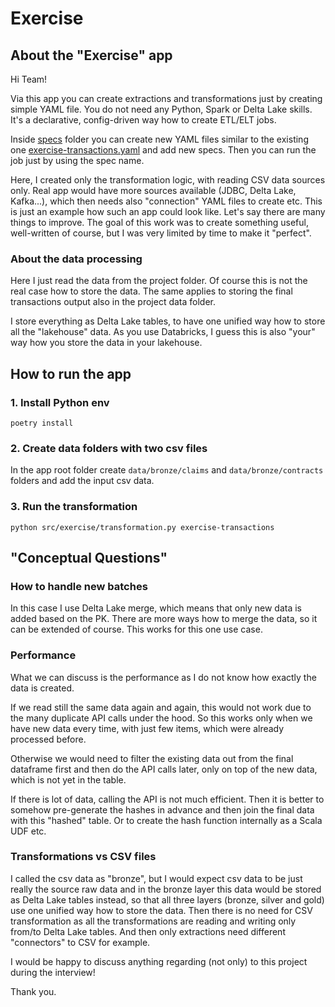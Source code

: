 # Exercise

## About the "Exercise" app

Hi Team!

Via this app you can create extractions and transformations just by creating simple YAML file. You do not need any Python, Spark or Delta Lake skills. It's a declarative, config-driven way how to create ETL/ELT jobs.

Inside [specs](src/exercise/specs) folder you can create new YAML files similar to the existing one [exercise-transactions.yaml](src/exercise/specs/exercise/exercise-transactions.yaml) and add new specs. Then you can run the job just by using the spec name.

Here, I created only the transformation logic, with reading CSV data sources only. Real app would have more sources available (JDBC, Delta Lake, Kafka...), which then needs also "connection" YAML files to create etc. This is just an example how such an app could look like. Let's say there are many things to improve. The goal of this work was to create something useful, well-written of course, but I was very limited by time to make it "perfect".

### About the data processing
Here I just read the data from the project folder. Of course this is not the real case how to store the data. The same applies to storing the final transactions output also in the project data folder.

I store everything as Delta Lake tables, to have one unified way how to store all the "lakehouse" data. As you use Databricks, I guess this is also "your" way how you store the data in your lakehouse.

## How to run the app
### 1. Install Python env
```
poetry install
```

### 2. Create data folders with two csv files
In the app root folder create `data/bronze/claims` and `data/bronze/contracts` folders and add the input csv data.

### 3. Run the transformation
```
python src/exercise/transformation.py exercise-transactions
```

## "Conceptual Questions"
### How to handle new batches
In this case I use Delta Lake merge, which means that only new data is added based on the PK. There are more ways how to merge the data, so it can be extended of course. This works for this one use case.

### Performance
What we can discuss is the performance as I do not know how exactly the data is created.

If we read still the same data again and again, this would not work due to the many duplicate API calls under the hood. So this works only when we have new data every time, with just few items, which were already processed before.

Otherwise we would need to filter the existing data out from the final dataframe first and then do the API calls later, only on top of the new data, which is not yet in the table.

If there is lot of data, calling the API is not much efficient. Then it is better to somehow pre-generate the hashes in advance and then join the final data with this "hashed" table. Or to create the hash function internally as a Scala UDF etc.

### Transformations vs CSV files
I called the csv data as "bronze", but I would expect csv data to be just really the source raw data and in the bronze layer this data would be stored as Delta Lake tables instead, so that all three layers (bronze, silver and gold) use one unified way how to store the data. Then there is no need for CSV transformation as all the transformations are reading and writing only from/to Delta Lake tables. And then only extractions need different "connectors" to CSV for example.

I would be happy to discuss anything regarding (not only) to this project during the interview!

Thank you.
